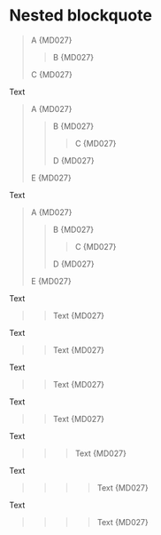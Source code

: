 # Nested blockquote

>  A {MD027}
>
> >  B {MD027}
>
>  C {MD027}

Text

>  A {MD027}
>
> >  B {MD027}
> >
> > >  C {MD027}
> >
> >  D {MD027}
>
>  E {MD027}

Text

>  A {MD027}
>
>>  B {MD027}
>>
>>>  C {MD027}
>>
>>  D {MD027}
>
>  E {MD027}

Text

> >  Text {MD027}

Text

 > >  Text {MD027}

Text

  > >  Text {MD027}

Text

>  > Text {MD027}

Text

> >  > Text {MD027}

Text

> >  > > Text {MD027}

Text

>>  >> Text {MD027}
